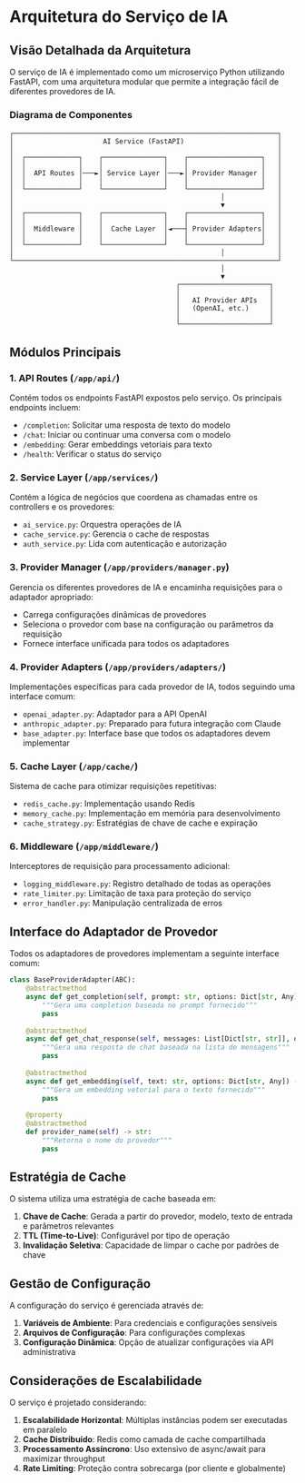 # Arquitetura do Serviço de IA

## Visão Detalhada da Arquitetura

O serviço de IA é implementado como um microserviço Python utilizando FastAPI, com uma arquitetura modular que permite a integração fácil de diferentes provedores de IA.

### Diagrama de Componentes

```
┌─────────────────────────────────────────────────────────────────┐
│                      AI Service (FastAPI)                       │
│                                                                 │
│  ┌─────────────┐    ┌───────────────┐    ┌──────────────────┐   │
│  │             │    │               │    │                  │   │
│  │  API Routes │───►│ Service Layer │───►│ Provider Manager │   │
│  │             │    │               │    │                  │   │
│  └─────────────┘    └───────────────┘    └──────────────────┘   │
│                                                   │             │
│                                                   ▼             │
│  ┌─────────────┐    ┌───────────────┐    ┌──────────────────┐   │
│  │             │    │               │    │                  │   │
│  │  Middleware │    │  Cache Layer  │◄───┤ Provider Adapters│   │
│  │             │    │               │    │                  │   │
│  └─────────────┘    └───────────────┘    └──────────────────┘   │
│                                                   │             │
└─────────────────────────────────────────────────────────────────┘
                                                    │
                                                    ▼
                                         ┌──────────────────────┐
                                         │                      │
                                         │   AI Provider APIs   │
                                         │   (OpenAI, etc.)     │
                                         │                      │
                                         └──────────────────────┘
```

## Módulos Principais

### 1. API Routes (`/app/api/`)

Contém todos os endpoints FastAPI expostos pelo serviço. Os principais endpoints incluem:

- `/completion`: Solicitar uma resposta de texto do modelo
- `/chat`: Iniciar ou continuar uma conversa com o modelo
- `/embedding`: Gerar embeddings vetoriais para texto
- `/health`: Verificar o status do serviço

### 2. Service Layer (`/app/services/`)

Contém a lógica de negócios que coordena as chamadas entre os controllers e os provedores:

- `ai_service.py`: Orquestra operações de IA
- `cache_service.py`: Gerencia o cache de respostas
- `auth_service.py`: Lida com autenticação e autorização

### 3. Provider Manager (`/app/providers/manager.py`)

Gerencia os diferentes provedores de IA e encaminha requisições para o adaptador apropriado:

- Carrega configurações dinâmicas de provedores
- Seleciona o provedor com base na configuração ou parâmetros da requisição
- Fornece interface unificada para todos os adaptadores

### 4. Provider Adapters (`/app/providers/adapters/`)

Implementações específicas para cada provedor de IA, todos seguindo uma interface comum:

- `openai_adapter.py`: Adaptador para a API OpenAI
- `anthropic_adapter.py`: Preparado para futura integração com Claude
- `base_adapter.py`: Interface base que todos os adaptadores devem implementar

### 5. Cache Layer (`/app/cache/`)

Sistema de cache para otimizar requisições repetitivas:

- `redis_cache.py`: Implementação usando Redis
- `memory_cache.py`: Implementação em memória para desenvolvimento
- `cache_strategy.py`: Estratégias de chave de cache e expiração

### 6. Middleware (`/app/middleware/`)

Interceptores de requisição para processamento adicional:

- `logging_middleware.py`: Registro detalhado de todas as operações
- `rate_limiter.py`: Limitação de taxa para proteção do serviço
- `error_handler.py`: Manipulação centralizada de erros

## Interface do Adaptador de Provedor

Todos os adaptadores de provedores implementam a seguinte interface comum:

```python
class BaseProviderAdapter(ABC):
    @abstractmethod
    async def get_completion(self, prompt: str, options: Dict[str, Any]) -> str:
        """Gera uma completion baseada no prompt fornecido"""
        pass
        
    @abstractmethod
    async def get_chat_response(self, messages: List[Dict[str, str]], options: Dict[str, Any]) -> Dict[str, Any]:
        """Gera uma resposta de chat baseada na lista de mensagens"""
        pass
        
    @abstractmethod
    async def get_embedding(self, text: str, options: Dict[str, Any]) -> List[float]:
        """Gera um embedding vetorial para o texto fornecido"""
        pass
        
    @property
    @abstractmethod
    def provider_name(self) -> str:
        """Retorna o nome do provedor"""
        pass
```

## Estratégia de Cache

O sistema utiliza uma estratégia de cache baseada em:

1. **Chave de Cache**: Gerada a partir do provedor, modelo, texto de entrada e parâmetros relevantes
2. **TTL (Time-to-Live)**: Configurável por tipo de operação
3. **Invalidação Seletiva**: Capacidade de limpar o cache por padrões de chave

## Gestão de Configuração

A configuração do serviço é gerenciada através de:

1. **Variáveis de Ambiente**: Para credenciais e configurações sensíveis
2. **Arquivos de Configuração**: Para configurações complexas
3. **Configuração Dinâmica**: Opção de atualizar configurações via API administrativa

## Considerações de Escalabilidade

O serviço é projetado considerando:

1. **Escalabilidade Horizontal**: Múltiplas instâncias podem ser executadas em paralelo
2. **Cache Distribuído**: Redis como camada de cache compartilhada
3. **Processamento Assíncrono**: Uso extensivo de async/await para maximizar throughput
4. **Rate Limiting**: Proteção contra sobrecarga (por cliente e globalmente)